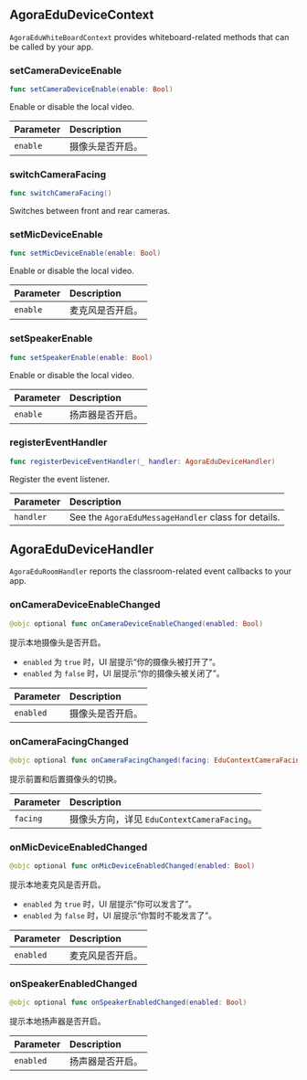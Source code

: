 ## AgoraEduDeviceContext

`AgoraEduWhiteBoardContext` provides whiteboard-related methods that can be called by your app.

### setCameraDeviceEnable

```swift
func setCameraDeviceEnable(enable: Bool)
```

Enable or disable the local video.

| Parameter | Description |
| :------- | :--------------- |
| `enable` | 摄像头是否开启。 |

### switchCameraFacing

```swift
func switchCameraFacing()
```

Switches between front and rear cameras.

### setMicDeviceEnable

```swift
func setMicDeviceEnable(enable: Bool)
```

Enable or disable the local video.

| Parameter | Description |
| :------- | :--------------- |
| `enable` | 麦克风是否开启。 |

### setSpeakerEnable

```swift
func setSpeakerEnable(enable: Bool)
```

Enable or disable the local video.

| Parameter | Description |
| :------- | :--------------- |
| `enable` | 扬声器是否开启。 |

### registerEventHandler

```swift
func registerDeviceEventHandler(_ handler: AgoraEduDeviceHandler)
```

Register the event listener.

| Parameter | Description |
| :-------- | :-------------------------------- |
| `handler` | See the `AgoraEduMessageHandler` class for details. |

## AgoraEduDeviceHandler

`AgoraEduRoomHandler` reports the classroom-related event callbacks to your app.

### onCameraDeviceEnableChanged

```swift
@objc optional func onCameraDeviceEnableChanged(enabled: Bool)
```

提示本地摄像头是否开启。

- `enabled` 为 `true` 时，UI 层提示“你的摄像头被打开了”。
- `enabled` 为 `false` 时，UI 层提示“你的摄像头被关闭了”。

| Parameter | Description |
| :-------- | :--------------- |
| `enabled` | 摄像头是否开启。 |

### onCameraFacingChanged

```swift
@objc optional func onCameraFacingChanged(facing: EduContextCameraFacing)
```

提示前置和后置摄像头的切换。

| Parameter | Description |
| :------- | :------------------------------------------ |
| `facing` | 摄像头方向，详见 `EduContextCameraFacing`。 |

### onMicDeviceEnabledChanged

```swift
@objc optional func onMicDeviceEnabledChanged(enabled: Bool)
```

提示本地麦克风是否开启。

- `enabled` 为 `true` 时，UI 层提示“你可以发言了”。
- `enabled` 为 `false` 时，UI 层提示“你暂时不能发言了”。

| Parameter | Description |
| :-------- | :--------------- |
| `enabled` | 麦克风是否开启。 |

### onSpeakerEnabledChanged

```swift
@objc optional func onSpeakerEnabledChanged(enabled: Bool)
```

提示本地扬声器是否开启。

| Parameter | Description |
| :-------- | :--------------- |
| `enabled` | 扬声器是否开启。 |
